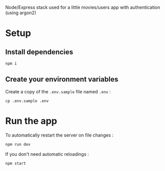 Node/Express stack used for a little movies/users app with authentication (using argon2)


# Setup

## Install dependencies
```sh
npm i
```
## Create your environment variables

Create a copy of the `.env.sample` file named `.env` : 

```
cp .env.sample .env
```

# Run the app

To automatically restart the server on file changes : 

```sh
npm run dev
```

If you don't need automatic reloadings : 

```sh
npm start
```

